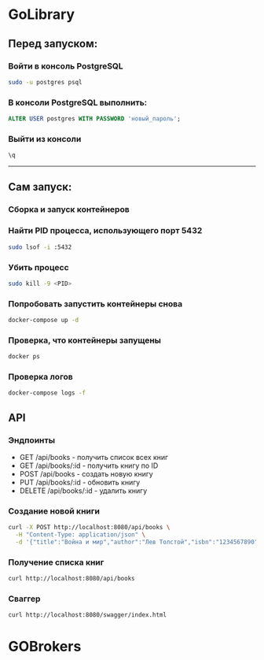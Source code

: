 # GoLibrary

## Перед запуском:

### Войти в консоль PostgreSQL
```bash
sudo -u postgres psql
```
### В консоли PostgreSQL выполнить:
```sql
ALTER USER postgres WITH PASSWORD 'новый_пароль';
```
### Выйти из консоли
```sql
\q
```

---

## Сам запуск:
###  Сборка и запуск контейнеров

### Найти PID процесса, использующего порт 5432
```bash
sudo lsof -i :5432
```
### Убить процесс
```bash
sudo kill -9 <PID>
```
### Попробовать запустить контейнеры снова
```bash
docker-compose up -d
```

### Проверка, что контейнеры запущены

```bash
docker ps
```

### Проверка логов
```bash
docker-compose logs -f
```



## API
### Эндпоинты
- GET /api/books - получить список всех книг
- GET /api/books/:id - получить книгу по ID
- POST /api/books - создать новую книгу
- PUT /api/books/:id - обновить книгу
- DELETE /api/books/:id - удалить книгу

### Создание новой книги
```bash
curl -X POST http://localhost:8080/api/books \
  -H "Content-Type: application/json" \
  -d '{"title":"Война и мир","author":"Лев Толстой","isbn":"1234567890"}'
```
### Получение списка книг
```bash
curl http://localhost:8080/api/books
```

### Cваггер
```bash
curl http://localhost:8080/swagger/index.html
```
# GOBrokers
